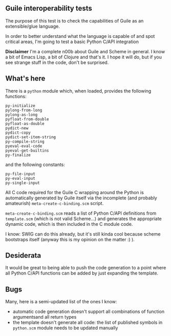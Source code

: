## Guile interoperability tests

The purpose of this test is to check the capabilities of Guile as an extensible/glue language.

In order to better understand what the language is capable of and spot critical areas, I'm going to test a basic Python C/API integration

**Disclaimer** I'm a complete n00b about Guile and Scheme in general. I know a bit of Emacs Lisp, a bit of Clojure and that's it. I hope it will do, but if you see strange stuff in the code, don't be surprised.

## What's here

There is a `python` module which, when loaded, provides the following functions:
    
    py-initialize
    pylong-from-long
    pylong-as-long
    pyfloat-from-double
    pyfloat-as-double
    pydict-new
    pydict-copy
    pydict-set-item-string
    py-compile-string
    pyeval-eval-code
    pyeval-get-builtins
    py-finalize

and the following constants:

    py-file-input
    py-eval-input
    py-single-input
    
All C code required for the Guile C wrapping around the Python is automatically generated by Guile itself via the incomplete (and probably amateurish) `meta-create-c-binding.scm` script.

`meta-create-c-binding.scm` reads a list of Python C/API definitions from `template.scm` (which is not valid Scheme…) and generates the appropriate dynamic code, which is then included in the C module code.

I know: SWIG can do this already, but it's still kinda cool because scheme bootstraps itself (anyway this is my opinion on the matter :) ).

## Desiderata

It would be great to being able to push the code generation to a point where all Python C/API functions can be added by just expanding the template.

## Bugs

Many, here is a semi-updated list of the ones I know:

- automatic code generation doesn't support all combinations of function argumentsand all return types
- the template doesn't generate all code: the list of published symbols in `python.scm` module needs to be updated manually
